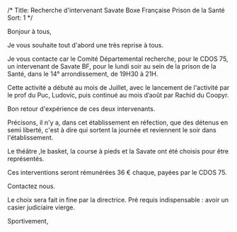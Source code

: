 /*
Title: Recherche d'intervenant Savate Boxe Française Prison de la Santé
Sort: 1
*/

Bonjour à tous,

Je vous souhaite tout d'abord une très reprise à tous.

Je vous contacte car le Comité Départemental recherche, pour le CDOS 75, un intervenant de Savate BF, pour le lundi soir au sein de la prison de la Santé, dans le 14° arrondissement, de 19H30 à 21H.

Cette activité a débuté au mois de Juillet, avec le lancement de l'activité par le prof du Puc, Ludovic, puis continué au mois d’août par Rachid du Coopyr.


Bon retour d'expérience de ces deux intervenants.

Précisons, il n'y a, dans cet établissement en réfection, que des détenus en semi liberté, c'est à dire qui sortent la journée et reviennent le soir dans l'établissement.

Le théâtre ,le basket, la course à pieds et la Savate ont été choisis pour être représentés.

Ces interventions seront rémunérées 36 € chaque, payées par le CDOS 75.


Contactez nous.


Le choix sera fait in fine par la directrice. Pré requis indispensable :  avoir un casier judiciaire vierge.


Sportivement,
